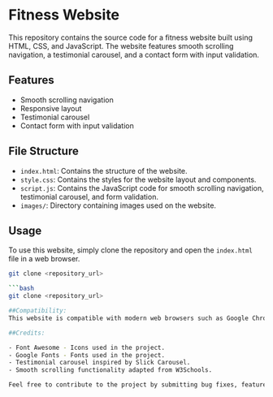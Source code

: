 # Fitness Website

This repository contains the source code for a fitness website built using HTML, CSS, and JavaScript. The website features smooth scrolling navigation, a testimonial carousel, and a contact form with input validation.

## Features

- Smooth scrolling navigation
- Responsive layout
- Testimonial carousel
- Contact form with input validation

## File Structure

- `index.html`: Contains the structure of the website.
- `style.css`: Contains the styles for the website layout and components.
- `script.js`: Contains the JavaScript code for smooth scrolling navigation, testimonial carousel, and form validation.
- `images/`: Directory containing images used on the website.

## Usage

To use this website, simply clone the repository and open the `index.html` file in a web browser.

```bash
git clone <repository_url>

```bash
git clone <repository_url>

##Compatibility:
This website is compatible with modern web browsers such as Google Chrome, Mozilla Firefox, and Safari.

##Credits:

- Font Awesome - Icons used in the project.
- Google Fonts - Fonts used in the project.
- Testimonial carousel inspired by Slick Carousel.
- Smooth scrolling functionality adapted from W3Schools.

Feel free to contribute to the project by submitting bug fixes, feature enhancements, or translations. Pull requests are welcome!